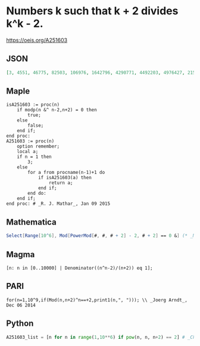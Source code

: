 # Numbers k such that k \+ 2 divides k^k \- 2\.
https://oeis.org/A251603
## JSON
```JSON
[3, 4551, 46775, 82503, 106976, 1642796, 4290771, 4492203, 4976427, 21537831, 21549347, 21879936, 51127259, 56786087, 60296571, 80837771, 87761787, 94424463, 96593696, 138644871, 168864999, 221395539, 255881451, 297460451, 305198247, 360306363, 562654203]
```
## Maple
```Maple
isA251603 := proc(n)
    if modp(n &^ n-2,n+2) = 0 then
        true;
    else
        false;
    end if;
end proc:
A251603 := proc(n)
    option remember;
    local a;
    if n = 1 then
        3;
    else
        for a from procname(n-1)+1 do
            if isA251603(a) then
                return a;
            end if;
        end do:
    end if;
end proc: # _R. J. Mathar_, Jan 09 2015
```
## Mathematica
```Mathematica
Select[Range[10^6], Mod[PowerMod[#, #, # + 2] - 2, # + 2] == 0 &] (* _Michael De Vlieger_, Dec 20 2014, based on _Robert G. Wilson v_ at A252041 *)
```
## Magma
```Magma
[n: n in [0..10000] | Denominator((n^n-2)/(n+2)) eq 1];
```
## PARI
```PARI
for(n=1,10^9,if(Mod(n,n+2)^n==+2,print1(n,", "))); \\ _Joerg Arndt_, Dec 06 2014
```
## Python
```Python
A251603_list = [n for n in range(1,10**6) if pow(n, n, n+2) == 2] # _Chai Wah Wu_, Apr 13 2015
```
